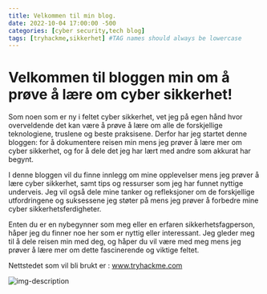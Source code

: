 ```yaml
---
title: Velkommen til min blog.
date: 2022-10-04 17:00:00 -500
categories: [cyber security,tech blog]
tags: [tryhackme,sikkerhet] #TAG names should always be lowercase
---
```



# Velkommen til bloggen min om å prøve å lære om cyber sikkerhet!

Som noen som er ny i feltet cyber sikkerhet, vet jeg på egen hånd hvor overveldende det kan være å prøve å lære om alle de forskjellige teknologiene, truslene og beste praksisene. Derfor har jeg startet denne bloggen: for å dokumentere reisen min mens jeg prøver å lære mer om cyber sikkerhet, og for å dele det jeg har lært med andre som akkurat har begynt.

I denne bloggen vil du finne innlegg om mine opplevelser mens jeg prøver å lære cyber sikkerhet, samt tips og ressurser som jeg har funnet nyttige underveis. Jeg vil også dele mine tanker og refleksjoner om de forskjellige utfordringene og suksessene jeg støter på mens jeg prøver å forbedre mine cyber sikkerhetsferdigheter.

Enten du er en nybegynner som meg eller en erfaren sikkerhetsfagperson, håper jeg du finner noe her som er nyttig eller interessant. Jeg gleder meg til å dele reisen min med deg, og håper du vil være med meg mens jeg prøver å lære mer om dette fascinerende og viktige feltet.

Nettstedet som vil bli brukt er :
www.tryhackme.com


![img-description](https://tryhackme.com/img/meta/default.png)